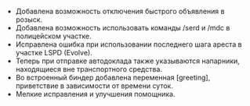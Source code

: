 - Добавлена возможность отключения быстрого объявления в розыск.
- Добавлена возможность использовать команды /serd и /mdc в полицейском участке.
- Исправлена ошибка при использовании последнего шага ареста в участке LSPD (Evolve).
- Теперь при отправке автодоклада также указываются напарники, находящиеся вне транспортного средства.
- Во встроенный биндер добавлена переменная [greeting], приветствие в зависимости от времени суток.
- Мелкие исправления и улучшения помощника.

